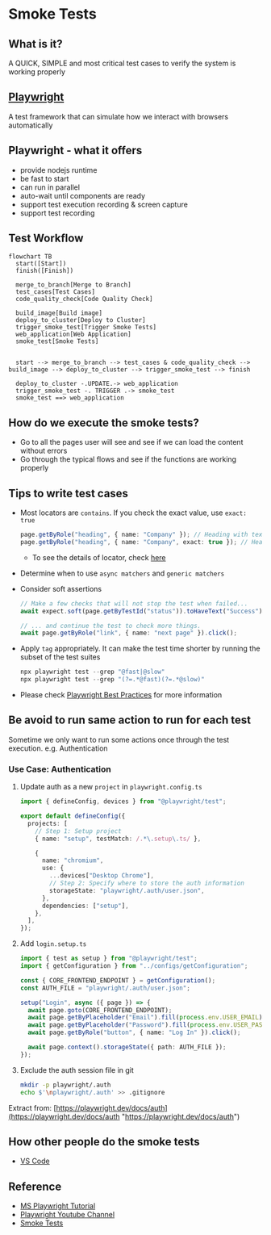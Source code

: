 # Smoke Tests

## What is it?

A QUICK, SIMPLE and most critical test cases to verify the system is working properly

## [Playwright](https://playwright.dev "https://playwright.dev")

A test framework that can simulate how we interact with browsers automatically

## Playwright - what it offers

- provide nodejs runtime
- be fast to start
- can run in parallel
- auto-wait until components are ready
- support test execution recording & screen capture
- support test recording

## Test Workflow

```mermaid
flowchart TB
  start([Start])
  finish([Finish])

  merge_to_branch[Merge to Branch]
  test_cases[Test Cases]
  code_quality_check[Code Quality Check]

  build_image[Build image]
  deploy_to_cluster[Deploy to Cluster]
  trigger_smoke_test[Trigger Smoke Tests]
  web_application[Web Application]
  smoke_test[Smoke Tests]


  start --> merge_to_branch --> test_cases & code_quality_check --> build_image --> deploy_to_cluster --> trigger_smoke_test --> finish

  deploy_to_cluster -.UPDATE.-> web_application
  trigger_smoke_test -. TRIGGER .-> smoke_test
  smoke_test ==> web_application

```

## How do we execute the smoke tests?

- Go to all the pages user will see and see if we can load the content without errors
- Go through the typical flows and see if the functions are working properly

## Tips to write test cases

- Most locators are `contains`. If you check the exact value, use `exact: true`

  ```typescript
  page.getByRole("heading", { name: "Company" }); // Heading with text `Company`
  page.getByRole("heading", { name: "Company", exact: true }); // Heading with EXACT text `Company`
  ```

  - To see the details of locator, check [here](https://playwright.dev/docs/api/class-locator "https://playwright.dev/docs/api/class-locator")

- Determine when to use `async matchers` and `generic matchers`

- Consider soft assertions

  ```typescript
  // Make a few checks that will not stop the test when failed...
  await expect.soft(page.getByTestId("status")).toHaveText("Success");

  // ... and continue the test to check more things.
  await page.getByRole("link", { name: "next page" }).click();
  ```

- Apply `tag` appropriately. It can make the test time shorter by running the subset of the test suites

  ```typescript
  npx playwright test --grep "@fast|@slow"
  npx playwright test --grep "(?=.*@fast)(?=.*@slow)"
  ```

- Please check [Playwright Best Practices](https://playwright.dev/docs/best-practices "https://playwright.dev/docs/best-practices") for more information

## Be avoid to run same action to run for each test

Sometime we only want to run some actions once through the test execution. e.g. Authentication

### Use Case: Authentication

1. Update auth as a new `project` in `playwright.config.ts`

   ```typescript
   import { defineConfig, devices } from "@playwright/test";

   export default defineConfig({
     projects: [
       // Step 1: Setup project
       { name: "setup", testMatch: /.*\.setup\.ts/ },

       {
         name: "chromium",
         use: {
           ...devices["Desktop Chrome"],
           // Step 2: Specify where to store the auth information
           storageState: "playwright/.auth/user.json",
         },
         dependencies: ["setup"],
       },
     ],
   });
   ```

2. Add `login.setup.ts`

   ```typescript
   import { test as setup } from "@playwright/test";
   import { getConfiguration } from "../configs/getConfiguration";

   const { CORE_FRONTEND_ENDPOINT } = getConfiguration();
   const AUTH_FILE = "playwright/.auth/user.json";

   setup("Login", async ({ page }) => {
     await page.goto(CORE_FRONTEND_ENDPOINT);
     await page.getByPlaceholder("Email").fill(process.env.USER_EMAIL);
     await page.getByPlaceholder("Password").fill(process.env.USER_PASSWORD);
     await page.getByRole("button", { name: "Log In" }).click();

     await page.context().storageState({ path: AUTH_FILE });
   });
   ```

3. Exclude the auth session file in git

   ```bash
   mkdir -p playwright/.auth
   echo $'\nplaywright/.auth' >> .gitignore
   ```

Extract from: [https://playwright.dev/docs/auth](https://playwright.dev/docs/auth "https://playwright.dev/docs/auth")

## How other people do the smoke tests

- [VS Code](https://github.com/microsoft/vscode/wiki/Smoke-Test "https://github.com/microsoft/vscode/wiki/Smoke-Test")

## Reference

- [MS Playwright Tutorial](https://learn.microsoft.com/en-us/training/modules/build-with-playwright "https://learn.microsoft.com/en-us/training/modules/build-with-playwright")
- [Playwright Youtube Channel](https://www.youtube.com/@Playwrightdev "https://www.youtube.com/@Playwrightdev")
- [Smoke Tests](<"https://en.wikipedia.org/wiki/Smoke_testing_(software)">)

